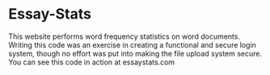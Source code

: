 # Essay-Stats
This website performs word frequency statistics on word documents. Writing this code was an exercise in creating a functional and secure login system, though no effort was put into making the file upload system secure. You can see this code in action at essaystats.com
